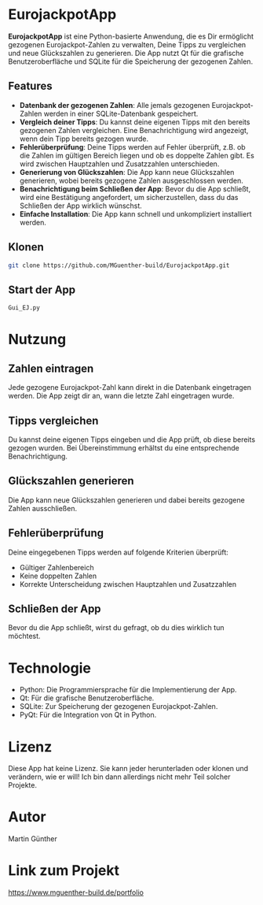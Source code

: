 # EurojackpotApp

**EurojackpotApp** ist eine Python-basierte Anwendung, die es Dir ermöglicht gezogenen Eurojackpot-Zahlen zu verwalten, Deine Tipps zu vergleichen und neue Glückszahlen zu generieren. Die App nutzt Qt für die grafische Benutzeroberfläche und SQLite für die Speicherung der gezogenen Zahlen.

## Features

- **Datenbank der gezogenen Zahlen**: Alle jemals gezogenen Eurojackpot-Zahlen werden in einer SQLite-Datenbank gespeichert.
- **Vergleich deiner Tipps**: Du kannst deine eigenen Tipps mit den bereits gezogenen Zahlen vergleichen. Eine Benachrichtigung wird angezeigt, wenn dein Tipp bereits gezogen wurde.
- **Fehlerüberprüfung**: Deine Tipps werden auf Fehler überprüft, z.B. ob die Zahlen im gültigen Bereich liegen und ob es doppelte Zahlen gibt. Es wird zwischen Hauptzahlen und Zusatzzahlen unterschieden.
- **Generierung von Glückszahlen**: Die App kann neue Glückszahlen generieren, wobei bereits gezogene Zahlen ausgeschlossen werden.
- **Benachrichtigung beim Schließen der App**: Bevor du die App schließt, wird eine Bestätigung angefordert, um sicherzustellen, dass du das Schließen der App wirklich wünschst.
- **Einfache Installation**: Die App kann schnell und unkompliziert installiert werden.

## Klonen
   ```bash
   git clone https://github.com/MGuenther-build/EurojackpotApp.git
   ```

## Start der App
   ``` bash
   Gui_EJ.py
   ```

# Nutzung

## Zahlen eintragen
Jede gezogene Eurojackpot-Zahl kann direkt in die Datenbank eingetragen werden. Die App zeigt dir an, wann die letzte Zahl eingetragen wurde.

## Tipps vergleichen
Du kannst deine eigenen Tipps eingeben und die App prüft, ob diese bereits gezogen wurden. Bei Übereinstimmung erhältst du eine entsprechende Benachrichtigung.

## Glückszahlen generieren
Die App kann neue Glückszahlen generieren und dabei bereits gezogene Zahlen ausschließen.

## Fehlerüberprüfung
Deine eingegebenen Tipps werden auf folgende Kriterien überprüft:
* Gültiger Zahlenbereich
* Keine doppelten Zahlen
* Korrekte Unterscheidung zwischen Hauptzahlen und Zusatzzahlen

## Schließen der App
Bevor du die App schließt, wirst du gefragt, ob du dies wirklich tun möchtest.

# Technologie
* Python: Die Programmiersprache für die Implementierung der App.
* Qt: Für die grafische Benutzeroberfläche.
* SQLite: Zur Speicherung der gezogenen Eurojackpot-Zahlen.
* PyQt: Für die Integration von Qt in Python.

# Lizenz
Diese App hat keine Lizenz. Sie kann jeder herunterladen oder klonen und verändern, wie er will! Ich bin dann allerdings nicht mehr Teil solcher Projekte.

# Autor
Martin Günther

# Link zum Projekt
https://www.mguenther-build.de/portfolio
